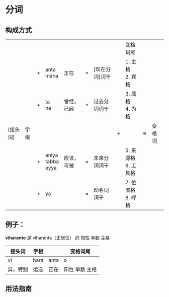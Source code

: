 # 分词

## 构成方式

| | | | | | | | | | | |
| -- | -- | -- | -- | -- | -- | -- | -- | -- | -- |-- |
|  |   | | | | | | | 变格词尾 | | |
| | | + | anta<br>māna |正在 |  = | [现在分词]词干 | | 1. 主格<br> 2. 宾格 | | |
| | | + | ta<br>na |曾经，已经 |  = | 过去分词词干 | | 3. 属格<br> 4. 为格 | | |
| (接头词)| 字根 | | | | | | + | | => | 变格词 | 
| | | + | aniya<br>tabba<br>eyya | 应该，可被 | = | 未来分词词干 | | 5. 来源格<br> 6. 工具格 | | |
| | | + | ya | | = | 动名词词干 | | 7. 位置格<br> 8. 呼格 | | |

## 例子： 

**viharanto** 是
 viharanta（正居住） 的 阳性 单数 主格

| 接头词 | 字根  | | 变格词尾 | 
| -- | --  |-- | -- | 
| vi | hara | anta | o |
|异，特别 | 运送 | 正在 | 阳性 单数 主格 |


## 用法指南



